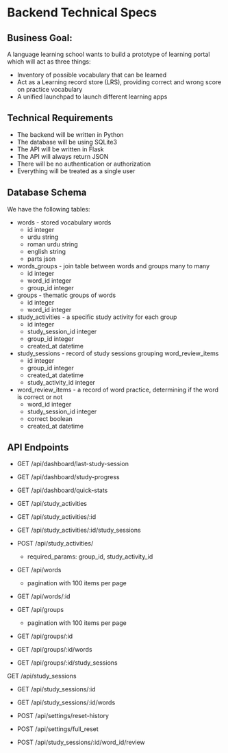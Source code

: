 # Backend Technical Specs

## Business Goal: 

A language learning school wants to build a prototype of learning portal which will act as three things:
- Inventory of possible vocabulary that can be learned
- Act as a  Learning record store (LRS), providing correct and wrong score on practice vocabulary
- A unified launchpad to launch different learning apps

## Technical Requirements

- The backend will be written in Python
- The database will be using SQLite3
- The API will be written in Flask
- The API will always return JSON
- There will be no authentication or authorization
- Everything will be treated as a single user

## Database Schema

We have the following tables:
- words - stored vocabulary words
    - id integer
    - urdu string
    - roman urdu string
    - english string
    - parts json
- words_groups - join table between words and groups
many to many
    - id integer
    - word_id integer
    - group_id integer
- groups - thematic groups of words
    - id integer
    - word_id integer
- study_activities - a specific study activity for each group
    - id integer
    - study_session_id integer
    - group_id integer
    - created_at datetime
- study_sessions - record of study sessions grouping word_review_items
    - id integer
    - group_id integer
    - created_at datetime
    - study_activity_id integer
- word_review_items - a record of word practice, determining if the word is correct or not
    - word_id integer
    - study_session_id integer
    - correct boolean
    - created_at datetime

## API Endpoints

- GET /api/dashboard/last-study-session
- GET /api/dashboard/study-progress
- GET /api/dashboard/quick-stats

- GET /api/study_activities

- GET /api/study_activities/:id
- GET /api/study_activities/:id/study_sessions

- POST /api/study_activities/
    - required_params: group_id, study_activity_id

- GET /api/words
    - pagination with 100 items per page

- GET /api/words/:id

- GET /api/groups
    - pagination with 100 items per page 

- GET /api/groups/:id
- GET /api/groups/:id/words
- GET /api/groups/:id/study_sessions

GET /api/study_sessions

- GET /api/study_sessions/:id 
- GET /api/study_sessions/:id/words

- POST /api/settings/reset-history
- POST /api/settings/full_reset

- POST /api/study_sessions/:id/word_id/review